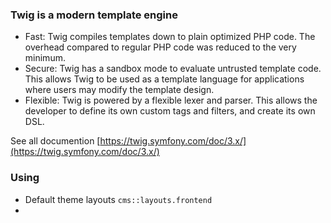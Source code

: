 ### Twig is a modern template engine
- Fast: Twig compiles templates down to plain optimized PHP code. The overhead compared to regular PHP code was reduced to the very minimum.
- Secure: Twig has a sandbox mode to evaluate untrusted template code. This allows Twig to be used as a template language for applications where users may modify the template design.
- Flexible: Twig is powered by a flexible lexer and parser. This allows the developer to define its own custom tags and filters, and create its own DSL.

See all documention [https://twig.symfony.com/doc/3.x/](https://twig.symfony.com/doc/3.x/)

### Using
- Default theme layouts `cms::layouts.frontend`
- 

